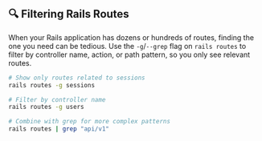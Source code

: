 ## 🔍 Filtering Rails Routes

When your Rails application has dozens or hundreds of routes, finding the one you need can be tedious. Use the `-g`/`--grep` flag on `rails routes` to filter by controller name, action, or path pattern, so you only see relevant routes.

```bash
# Show only routes related to sessions
rails routes -g sessions

# Filter by controller name
rails routes -g users

# Combine with grep for more complex patterns
rails routes | grep "api/v1"
```